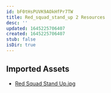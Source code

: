 ```yaml
---
id: bF0tHsPUVK9AOkHfPr7TW
title: Red_squad_stand_up 2 Resources
desc: ''
updated: 1645225706407
created: 1645225706407
stub: false
isDir: true
---
```

## Imported Assets
- [Red Squad Stand Up.jpg](/assets/red-squad-stand-up-R9PgMfpxprCj.jpg)
